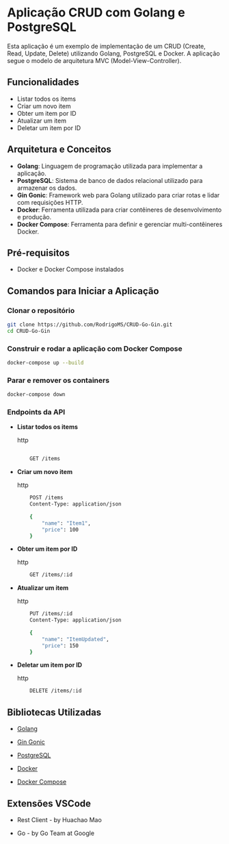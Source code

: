 # Aplicação CRUD com Golang e PostgreSQL
    
Esta aplicação é um exemplo de implementação de um CRUD (Create, Read, Update, Delete) utilizando Golang, PostgreSQL e Docker. A aplicação segue o modelo de arquitetura MVC (Model-View-Controller).

## Funcionalidades

- Listar todos os items
- Criar um novo item
- Obter um item por ID
- Atualizar um item
- Deletar um item por ID

## Arquitetura e Conceitos

- **Golang**: Linguagem de programação utilizada para implementar a aplicação.
- **PostgreSQL**: Sistema de banco de dados relacional utilizado para armazenar os dados.
- **Gin Gonic**: Framework web para Golang utilizado para criar rotas e lidar com requisições HTTP.
- **Docker**: Ferramenta utilizada para criar contêineres de desenvolvimento e produção.
- **Docker Compose**: Ferramenta para definir e gerenciar multi-contêineres Docker.

## Pré-requisitos

- Docker e Docker Compose instalados

## Comandos para Iniciar a Aplicação

### Clonar o repositório
```bash
git clone https://github.com/RodrigoMS/CRUD-Go-Gin.git
cd CRUD-Go-Gin
```

### Construir e rodar a aplicação com Docker Compose

```bash
docker-compose up --build
```    

### Parar e remover os containers

```bash
docker-compose down
```

### Endpoints da API

*   **Listar todos os items**
    
    http
    
    ```bash
    
        GET /items
       ``` 
    
*   **Criar um novo item**
    
    http
    
    ```bash
        POST /items
        Content-Type: application/json
        
        {
            "name": "Item1",
            "price": 100
        }
    ```
    
*   **Obter um item por ID**
    
    http
    
    ```bash
        GET /items/:id
    ``` 
    
*   **Atualizar um item**
    
    http
    
    ```bash
        PUT /items/:id
        Content-Type: application/json
        
        {
            "name": "ItemUpdated",
            "price": 150
        }
    ```
    
*   **Deletar um item por ID**
    
    http
    
    ```bash
        DELETE /items/:id
    ```
    

Bibliotecas Utilizadas
----------------------

*   [Golang](https://golang.org/)
    
*   [Gin Gonic](https://github.com/gin-gonic/gin)
    
*   [PostgreSQL](https://www.postgresql.org/)
    
*   [Docker](https://www.docker.com/)
    
*   [Docker Compose](https://docs.docker.com/compose/)


Extensões VSCode
----------------
*   Rest Client - by Huachao Mao

*   Go - by Go Team at Google
